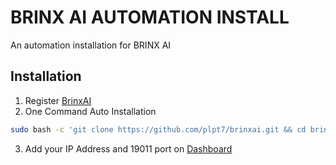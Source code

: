 # BRINX AI AUTOMATION INSTALL

An automation installation for BRINX AI

## Installation

1. Register [BrinxAI](https://workers.brinxai.com/register.php?ref=242a768b)
2. One Command Auto Installation
```bash
sudo bash -c 'git clone https://github.com/plpt7/brinxai.git && cd brinxai && chmod ugo+x brinxai.sh && ./brinxai.sh'
```
3. Add your IP Address and 19011 port on [Dashboard](https://workers.brinxai.com/dashboard.php)
